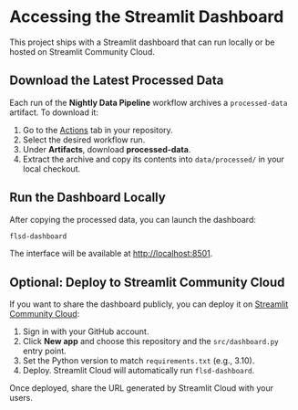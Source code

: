 # Accessing the Streamlit Dashboard

This project ships with a Streamlit dashboard that can run locally or be hosted on Streamlit Community Cloud.

## Download the Latest Processed Data

Each run of the **Nightly Data Pipeline** workflow archives a `processed-data` artifact. To download it:

1. Go to the [Actions](https://github.com/<owner>/<repo>/actions?query=workflow%3A%22Nightly+Data+Pipeline%22) tab in your repository.
2. Select the desired workflow run.
3. Under **Artifacts**, download **processed-data**.
4. Extract the archive and copy its contents into `data/processed/` in your local checkout.

## Run the Dashboard Locally

After copying the processed data, you can launch the dashboard:

```bash
flsd-dashboard
```

The interface will be available at [http://localhost:8501](http://localhost:8501).

## Optional: Deploy to Streamlit Community Cloud

If you want to share the dashboard publicly, you can deploy it on [Streamlit Community Cloud](https://streamlit.io/cloud):

1. Sign in with your GitHub account.
2. Click **New app** and choose this repository and the `src/dashboard.py` entry point.
3. Set the Python version to match `requirements.txt` (e.g., 3.10).
4. Deploy. Streamlit Cloud will automatically run `flsd-dashboard`.

Once deployed, share the URL generated by Streamlit Cloud with your users.
